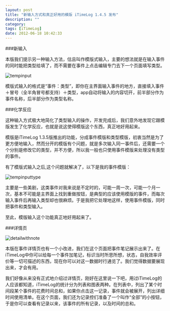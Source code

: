 ```yaml
---
layout: post
title: "新输入方式和真正好用的模版 iTimeLog 1.4.5 发布"
description: ""
category: 
tags: [iTimeLog]
date: 2012-06-18 10:42:33
---
```


###新输入

本版我们提示另一种输入方法，估且叫作模版式输入，主要的想法就是在输入事件的同时能把类型给填了，而不需要在事件上点击编辑专门去下一个页面填写类型。

![tempinput](http://interbbs.b0.upaiyun.com/iTimeLog/tempinput.png)

模版式输入的格式是“事件：类型”，即你在主界面输入事件的地方，直接填入事件＋冒号（全半角冒号都支持）＋类型，app自动将输入的内容切开，前半部分作为事件名称，后半部分作为类型名称。

###化学反应

这种输入方式极大地简化了类型输入的操作，开发完成后，我们意外地发现它跟模版发生了化学反应，也就是说这使得模版这个东西，真正地好用起来。

模版是iTimeLog 1.3.5版推出的功能，分成事件模版和类型模版，初衷当然是为了更方便地输入，然而分开的模版有个问题，就是多次输入同一事件后，还需要一个个分别是修改它的类型，并不方便，所以我一般也只使用事件模版来处理没有类型的事件。

有了模版式输入之后,这个问题就解决了，以下是我的事件模版：

![tempinputtype](http://interbbs.b0.upaiyun.com/iTimeLog/temp-event-and-type.png)

主要是一些美剧，这类事件对我来说是不定时的，可能一周一次，可能一个月一次，基本不可能是主界面上找到重做按钮，是典型的应该使用模版的事件，而每次输入事件后再输入类型却也很麻烦。于是我把它处理地这样，使用事件模版，同时把事件和类型输入。

至此，模版输入这个功能真正地好用起来了。

###详情页   

![detailwithnote](http://interbbs.b0.upaiyun.com/iTimeLog/detailWithNote.png)

本版在事件详情页也有一个小改进，我们在这个页面把事件笔记展示出来了。在iTimeLog中你可以给每一个事件加笔记，标识当时所思所想，状态，自我效率评价等一切可描述的东西，现在你可以对这一数据时行通览了。我们觉得数据要展现出来，才会有用。

我们好像从来没有正式地介绍过详情页，刚好在这里说一下吧，用过iTimeLog的人应该都知道，iTimeLog的统计分为列表和图表两种。在列表中，列出了某个时间段某个事件的花费时间总和，如果你点击这一记录，事件就会被展开，列出详细时间使用清单。在这个页面，我们还为记录控们准备了一个叫作“全部”的小按钮，于是你可以查看有记录以来，该事件的所有记录，以及时间的总和。


